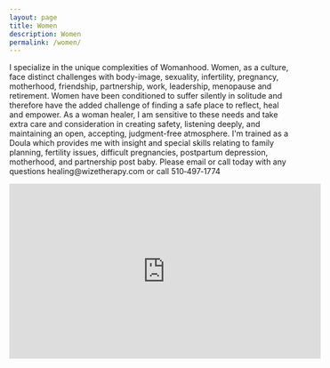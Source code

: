 ```yaml
---
layout: page
title: Women
description: Women
permalink: /women/
---
```

<p class="text-justify">
I specialize in the unique complexities of Womanhood. Women, as a culture, face distinct challenges with body-image, sexuality, infertility, pregnancy, motherhood, friendship, partnership, work, leadership, menopause and retirement. Women have been conditioned to suffer silently in solitude and therefore have the added challenge of finding a safe place to reflect, heal and empower. As a woman healer, I am sensitive to these needs and take extra care and consideration in creating safety, listening deeply, and maintaining an open, accepting, judgment-free atmosphere. I'm trained as a Doula which provides me with insight and special skills relating to family planning, fertility issues, difficult pregnancies, postpartum depression, motherhood, and partnership post baby. Please email or call today with any questions healing@wizetherapy.com or call 510&#8209;497&#8209;1774
</p>
<iframe width="560" height="315" src="https://www.youtube.com/embed/FLRhad5MuJw" frameborder="0" allowfullscreen></iframe>
